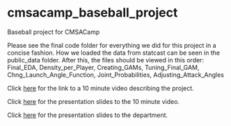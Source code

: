# cmsacamp_baseball_project
Baseball project for CMSACamp

Please see the final code folder for everything we did for this project in a concise fashion. How we loaded the data from statcast can be seen in the public_data folder. After this, the files should be viewed in this order: Final_EDA, Density_per_Player, Creating_GAMs, Tuning_Final_GAM, Chng_Launch_Angle_Function, Joint_Probabilities, Adjusting_Attack_Angles

Click [here](http://www.stat.cmu.edu/cmsac/summer2021/) for the link to a 10 minute video describing the project.

Click [here](https://sarahsult.github.io/cmsacamp_baseball_project/Presentations/Final%20Short%20Presentation/Shortened_Presentation.html) for the presentation slides to the 10 minute video.

Click [here](https://sarahsult.github.io/cmsacamp_baseball_project/Presentations/Final%20Presentations/Full_Presentation.html) for the presentation slides to the department.
